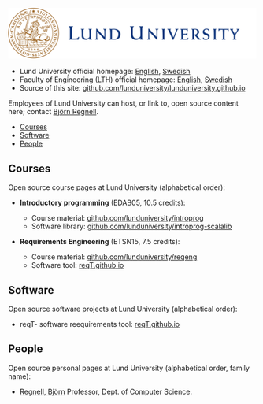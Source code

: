![](img/Lund_university_L_CMYK.svg "Lund University Logo") 

* Lund University official homepage: [English](https://www.lunduniversity.lu.se/), [Swedish](https://www.lu.se/)
* Faculty of Engineering (LTH) official homepage: [English](https://www.lth.se/english/), [Swedish](https://www.lth.se/)
* Source of this site: [github.com/lunduniversity/lunduniversity.github.io](https://github.com/lunduniversity/lunduniversity.github.io)

Employees of Lund University can host, or link to, open source content here; contact [Björn Regnell](https://cs.lth.se/bjorn-regnell/).

* [Courses](#Courses)
* [Software](#Software)
* [People](#People)

## Courses

Open source course pages at Lund University (alphabetical order):

* **Introductory programming** (EDAB05, 10.5 credits):  
  * Course material: [github.com/lunduniversity/introprog](https://github.com/lunduniversity/introprog)
  * Software library: [github.com/lunduniversity/introprog-scalalib](https://github.com/lunduniversity/introprog-scalalib)

* **Requirements Engineering** (ETSN15, 7.5 credits): 
  * Course material: [github.com/lunduniversity/reqeng](https://github.com/lunduniversity/reqeng)
  * Software tool: [reqT.github.io](https://reqt.github.io/)


## Software

Open source software projects at Lund University (alphabetical order):

* reqT- software reequirements tool:  [reqT.github.io](https://reqt.github.io/)

## People

Open source personal pages at Lund University (alphabetical order, family name):

* [Regnell, Björn](https://cs.lth.se/bjorn-regnell/) Professor, Dept. of Computer Science.